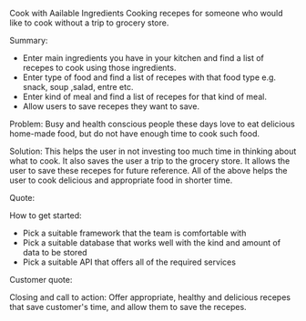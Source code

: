   Cook with Aailable Ingredients
  Cooking recepes for someone who would like to cook without a trip to grocery store.
  
  Summary:
  - Enter main ingredients you have in your kitchen and find a list of recepes to cook using those ingredients.
  - Enter type of food and find a list of recepes with that food type e.g. snack, soup ,salad, entre etc.
  - Enter kind of meal and find a list of recepes for that kind of meal.
  - Allow users to save recepes they want to save.

  Problem: 
  Busy and health conscious people these days love to eat delicious home-made food, but do not have enough time to cook such food.

  Solution:
  This helps the user in not investing too much time in thinking about what to cook. It also saves the user a trip to the grocery store. It allows the user to save these recepes for future reference. All of the above helps the user to cook delicious and appropriate food in shorter time.

  Quote:

  How to get started:
  - Pick a suitable framework that the team is comfortable with
  - Pick a suitable database that works well with the kind and amount of data to be stored
  - Pick a suitable API that offers all of the required services

  Customer quote:

  Closing and call to action:
  Offer appropriate, healthy and delicious recepes that save customer's time, and allow them to save the recepes.
